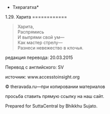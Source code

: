 * Тхерагатха*

1\.29\. Харита
\=\=\=\=\=\=\=\=\=\=\=\=

> Харита,  
> Распрямись  
> И выпрями свой ум—  
> Как мастер стрелу—  
> Разнеси невежество в клочья\.

редакция перевода: 20\.03\.2015

Перевод с английского: SV

источник: www\.accesstoinsight\.org

© theravada\.ru—при копировании материалов

просьба ставить прямую ссылку на наш сайт\.

Prepared for SuttaCentral by Bhikkhu Sujato\.